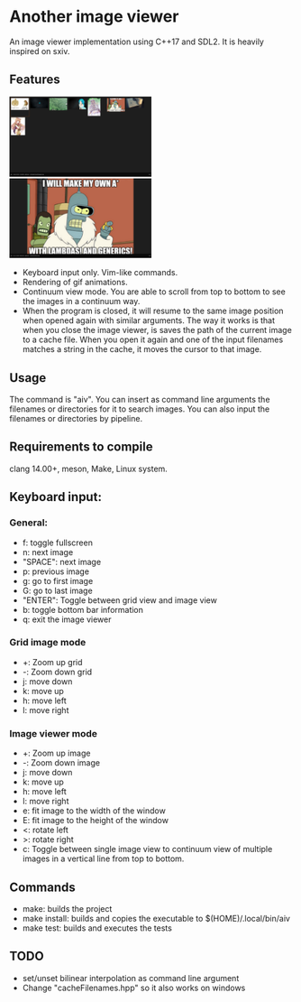 # Another image viewer
An image viewer implementation using C++17 and SDL2. It is heavily inspired on sxiv.

## Features
<img src="gridView.png" width="50%" height="50%">
<img src="imageView.png" width="50%" height="50%">

- Keyboard input only. Vim-like commands.
- Rendering of gif animations.
- Continuum view mode. You are able to scroll from top to bottom to see the images in a continuum way.
- When the program is closed, it will resume to the same image position when opened again with similar arguments. The way it works is that when you close the image viewer, is saves the path of the current image to a cache file. When you open it again and one of the input filenames matches a string in the cache, it moves the cursor to that image.


## Usage
The command is "aiv". You can insert as command line arguments the filenames or directories for it to search images. You can also input the filenames or directories by pipeline.

## Requirements to compile
clang 14.00+, meson, Make, Linux system.

## Keyboard input:
### General:
- f: toggle fullscreen
- n: next image
- "SPACE": next image
- p: previous image
- g: go to first image
- G: go to last image
- "ENTER": Toggle between grid view and image view
- b: toggle bottom bar information
- q: exit the image viewer
	
### Grid image mode
- +: Zoom up grid
- -: Zoom down grid
- j: move down
- k: move up
- h: move left
- l: move right
### Image viewer mode
- +: Zoom up image
- -: Zoom down image
- j: move down
- k: move up
- h: move left
- l: move right
- e: fit image to the width of the window
- E: fit image to the height of the window
- <: rotate left
- \>: rotate right
- c: Toggle between single image view to continuum view of multiple images in a vertical line from top to bottom.
	
## Commands
- make: builds the project
- make install: builds and copies the executable to $(HOME)/.local/bin/aiv
- make test: builds and executes the tests

## TODO
- set/unset bilinear interpolation as command line argument
- Change "cacheFilenames.hpp" so it also works on windows
